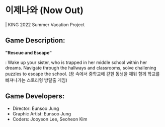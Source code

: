 # 이제나와 (Now Out) 
| KING 2022 Summer Vacation Project

## Game Description:
<b> "Rescue and Escape" </b>
<p>
: Wake up your sister, who is trapped in her middle school within her dreams. Navigate through the hallways and classrooms, solve challening puzzles to escape the school. (꿈 속에서 중학교에 갇힌 동생을 깨워 함께 학교를 빠져나가는 스토리형 방탈출 게임)
</p>


## Game Developers:
* Director: Eunsoo Jung
* Graphic Artist: Eunsoo Jung
* Coders: Jooyeon Lee, Seoheon Kim
